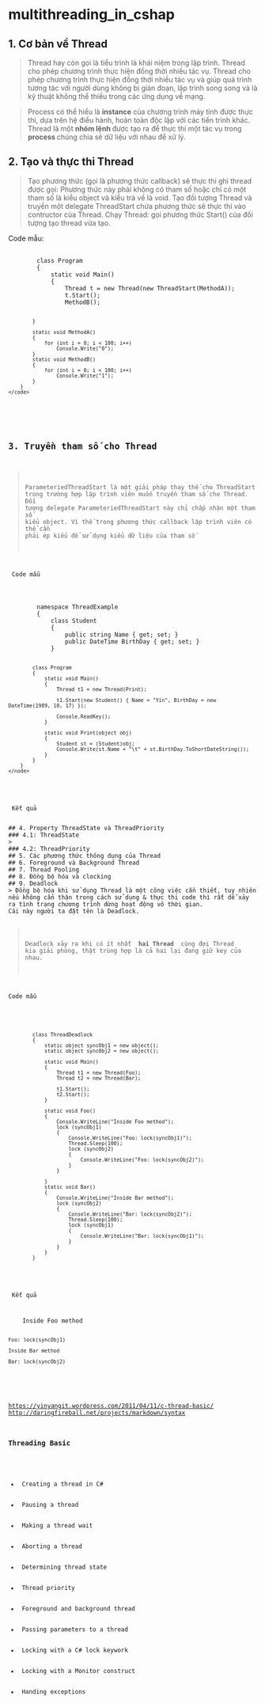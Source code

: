 # multithreading_in_cshap

## 1. Cơ bản về Thread
> Thread hay còn gọi là tiểu trình là khái niệm trong lập trình. Thread cho phép chương trình thực hiện đồng thời nhiều tác vụ.
Thread cho phép chương trình thực hiện đồng thời nhiều tác vụ và giúp quá trình tương tác với người dùng không bị gián đoạn, lập trình song song và là kỹ thuật không thể thiếu trong các ứng dụng về mạng.

> Process có thể hiểu là <b>instance</b> của chương trình máy tính được thực thi, dựa trên hệ điều hành, hoàn toàn độc lập với các tiến trình khác.
> Thread là một <b> nhóm lệnh </b> được tạo ra để thực thi một tác vụ trong <b> process </b> chúng chia sẽ dữ liệu với nhau để xử lý.

## 2. Tạo và thực thi Thread
> Tạo phương thức (gọi là phương thức callback) sẽ thực thi ghi thread được gọi: Phương thức này phải không có tham số hoặc chỉ có một tham số là kiểu object và kiểu trả về là void.
> Tạo đối tượng Thread và truyền một delegate ThreadStart chứa phương thức sẽ thực thi vào contructor của Thread.
> Chạy Thread: gọi phương thức Start() của đối tượng tạo thread vừa tạo.

<p>Code mẫu:</p>
<pre>
	<code>
		class Program
		{
			static void Main()
			{
				Thread t = new Thread(new ThreadStart(MethodA));
				t.Start();
				MethodB();
		 
			}
		 
			static void MethodA()
			{
				for (int i = 0; i < 100; i++)
					Console.Write("0");
			}
			static void MethodB()
			{
				for (int i = 0; i < 100; i++)
					Console.Write("1");
			}
		}
	</code>
</pre>

## 3. Truyền tham số cho Thread
> ParameteriedThreadStart là một giải pháp thay thế cho ThreadStart trong trường hợp lập trình viên muốn truyền tham số cho Thread. Đối tượng delegate ParameteriedThreadStart này chỉ chấp nhận một tham số kiểu object.
Vì thế trong phương thức callback lập trình viên có thể cần phải ép kiểu để sử dụng kiểu dữ liệu của tham số 
<p> Code mẫu</p>
<pre>
	<node>
		namespace ThreadExample
		{
			class Student
			{
				public string Name { get; set; }
				public DateTime BirthDay { get; set; }
			}
		 
			class Program
			{
				static void Main()
				{
					Thread t1 = new Thread(Print);
		 
					t1.Start(new Student() { Name = "Yin", BirthDay = new DateTime(1989, 10, 17) });
		 
					Console.ReadKey();
				}
		 
				static void Print(object obj)
				{
					Student st = (Student)obj;
					Console.Write(st.Name + "\t" + st.BirthDay.ToShortDateString());
				}
			}
		}
	</node>
</pre>
<p> Kết quả </p>
## 4. Property ThreadState và ThreadPriority
### 4.1: ThreadState
>
### 4.2: ThreadPriority
## 5. Các phương thức thông dụng của Thread
## 6. Foreground và Background Thread
## 7. Thread Pooling
## 8. Đồng bộ hóa và clocking
## 9. Deadlock
> Đồng bộ hóa khi sử dụng Thread là một công việc cần thiết, tuy nhiên nếu không cẩn thận trong cách sử dụng & thực thi code thì rất dễ xảy ra tình trạng chương trình dừng hoạt động vô thời gian.
Cái này người ta đặt tên là Deadlock.

> Deadlock xảy ra khi có ít nhất <b> hai Thread </b> cùng đợi Thread kia giải phóng, thật trùng hợp là cả hai lại đang giữ key của nhau.

<p>Code mẫu</p>

<pre>
	<code>
		class ThreadDeadlock
		{
			static object syncObj1 = new object();
			static object syncObj2 = new object();
		 
			static void Main()
			{
				Thread t1 = new Thread(Foo);
				Thread t2 = new Thread(Bar);
		 
				t1.Start();
				t2.Start();
			}
		 
			static void Foo()
			{
				Console.WriteLine("Inside Foo method");
				lock (syncObj1)
				{
					Console.WriteLine("Foo: lock(syncObj1)");
					Thread.Sleep(100);
					lock (syncObj2)
					{
						Console.WriteLine("Foo: lock(syncObj2)");
					}
				}
		 
			}
			static void Bar()
			{
				Console.WriteLine("Inside Bar method");
				lock (syncObj2)
				{
					Console.WriteLine("Bar: lock(syncObj2)");
					Thread.Sleep(100);
					lock (syncObj1)
					{
						Console.WriteLine("Bar: lock(syncObj1)");
					}
				}
			}
		}
	</code>
</pre>

<p> Kết quả </p>
<pre>
	Inside Foo method

	Foo: lock(syncObj1)

	Inside Bar method

	Bar: lock(syncObj2)
</pre>

https://yinyangit.wordpress.com/2011/04/11/c-thread-basic/
http://daringfireball.net/projects/markdown/syntax


### Threading Basic
<ul>
	<li> Creating a thread in C# </li>
	<li> Pausing a thread </li>
	<li> Making a thread wait</li>
	<li> Aborting a thread </li>
	<li> Determining thread state </li>
	<li> Thread priority</li>
	<li> Foreground and background thread </li>
	<li> Passing parameters to a thread </li>
	<li> Locking with a C# lock keywork </li>
	<li> Locking with a Monitor construct </li>
	<li> Handing exceptions </li>
</ul>